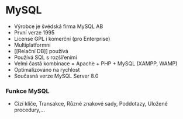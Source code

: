# MySQL

- Výrobce je švédská firma MySQL AB
- První verze 1995
- License GPL i komerční (pro Enterprise)
- Multiplatformní
- [[Relační DB]] používá
- Používá SQL s rozšířeními
- Velmi častá kombinace = Apache + PHP + MySQL (XAMPP, WAMP)
- Optimalizováno na rychlost
- Současná verze MySQL Server 8.0

### Funkce MySQL
- Cizí klíče, Transakce, Různé znakové sady, Poddotazy, Uložené procedury,...